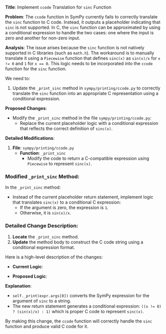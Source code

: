 **Title**: Implement `ccode` Translation for `sinc` Function

**Problem**: 
The `ccode` function in SymPy currently fails to correctly translate the `sinc` function to C code. Instead, it outputs a placeholder indicating that `sinc` is not supported. In C, the `sinc` function can be approximated by using a conditional expression to handle the two cases: one where the input is zero and another for non-zero input.

**Analysis**:
The issue arises because the `sinc` function is not natively supported in C libraries (such as `math.h`). The workaround is to manually translate it using a `Piecewise` function that defines `sinc(x)` as `sin(x)/x` for `x != 0` and `1` for `x == 0`. This logic needs to be incorporated into the `ccode` function for the `sinc` function. 

We need to:
1. Update the `_print_sinc` method in `sympy/printing/ccode.py` to correctly translate the `sinc` function into an appropriate C representation using a conditional expression.

**Proposed Changes**:
- Modify the `_print_sinc` method in the file `sympy/printing/ccode.py`:
  - Replace the current placeholder logic with a conditional expression that reflects the correct definition of `sinc(x)`.

**Detailed Modifications**:
1. **File**: `sympy/printing/ccode.py`
   - **Function**: `_print_sinc`
     - Modify the code to return a C-compatible expression using `Piecewise` to represent `sinc(x)`.

### Modified `_print_sinc` Method:

In the `_print_sinc` method:
- Instead of the current placeholder return statement, implement logic that translates `sinc(x)` to a conditional C expression:
  - If the argument is zero, the expression is `1`.
  - Otherwise, it is `sin(x)/x`.

### Detailed Change Description:

1. **Locate** the `_print_sinc` method.
2. **Update** the method body to construct the C code string using a conditional expression format.

Here is a high-level description of the changes:

- **Current Logic**:
  
- **Proposed Logic**:
  

**Explanation**:
- `self._print(expr.args[0])` converts the SymPy expression for the argument of `sinc` to a string.
- The new return statement generates a conditional expression: `((x != 0) ? (sin(x)/x) : 1)` which is proper C code to represent `sinc(x)`.

By making this change, the `ccode` function will correctly handle the `sinc` function and produce valid C code for it.
